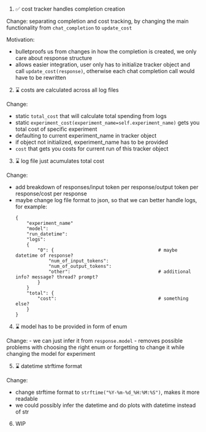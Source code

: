 1. ✅ cost tracker handles completion creation

Change: separating completion and cost tracking, by changing the main functionality from `chat_completion` to `update_cost`

Motivation:
 - bulletproofs us from changes in how the completion is created, we only care about response structure
 - allows easier integration, user only has to initialize tracker object and call `update_cost(response)`, 
   otherwise each chat completion call would have to be rewritten 

2. ⌛ costs are calculated across all log files 

Change: 
 - static `total_cost` that will calculate total spending from logs
 - static `experiment_cost(experiment_name=self.experiment_name)` gets you total cost of specific experiment
  - defaulting to current experiment_name in tracker object
  - if object not initialized, experiment_name has to be provided
 - `cost` that gets you costs for current run of this tracker object

3. ⌛ log file just acumulates total cost

Change: 
 - add breakdown of responses/input token per response/output token per response/cost per response
 - maybe change log file format to json, so that we can better handle logs, for example:
    ```
    {
        "experiment_name"
        "model": 
        "run_datetime":
        "logs":
        {
            "0": {                                      # maybe datetime of response?
                "num_of_input_tokens": 
                "num_of_output_tokens":
                "other":                                # additional info? message? thread? prompt?
            }
        }
        "total": {
            "cost":                                     # something else?
        }
    }
    ```

4. ⌛ model has to be provided in form of enum

Change:
    - we can just infer it from `response.model`
    - removes possible problems with choosing the right enum or forgetting to change it while changing the model for experiment

5. ⌛ datetime strftime format

Change: 
 - change strftime format to `strftime("%Y-%m-%d_%H:%M:%S")`, makes it more readable
 - we could possibly infer the datetime and do plots with datetime instead of str

6. WIP
